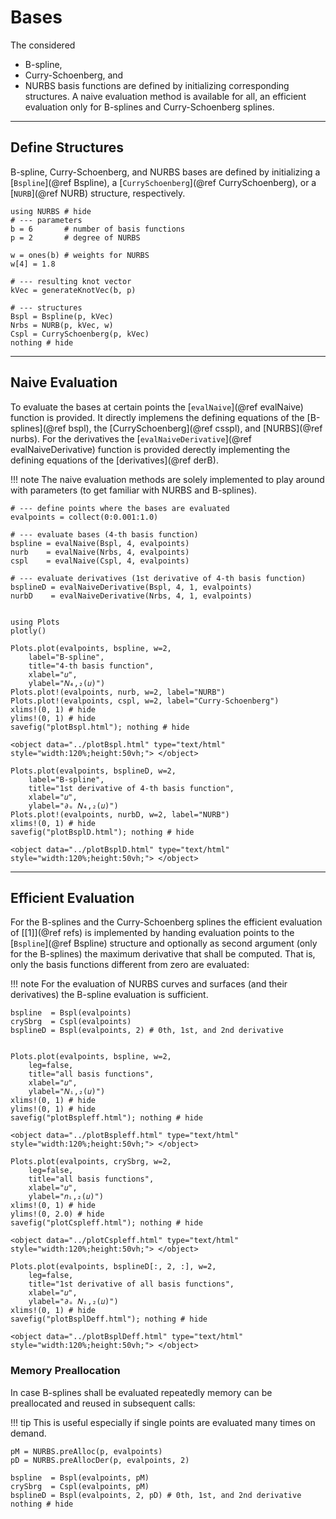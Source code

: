
# Bases

The considered 
- B-spline, 
- Curry-Schoenberg, and 
- NURBS 
basis functions are defined by initializing corresponding structures. A naive evaluation method is available for all, an efficient evaluation only for B-splines and Curry-Schoenberg splines.

---
## Define Structures

B-spline, Curry-Schoenberg, and NURBS bases are defined by initializing a [`Bspline`](@ref Bspline), a [`CurrySchoenberg`](@ref CurrySchoenberg), or a [`NURB`](@ref NURB) structure, respectively.

```@example basis
using NURBS # hide
# --- parameters
b = 6       # number of basis functions
p = 2       # degree of NURBS

w = ones(b) # weights for NURBS
w[4] = 1.8

# --- resulting knot vector
kVec = generateKnotVec(b, p)

# --- structures
Bspl = Bspline(p, kVec)
Nrbs = NURB(p, kVec, w)
Cspl = CurrySchoenberg(p, kVec)
nothing # hide
```


---
## Naive Evaluation

To evaluate the bases at certain points the [`evalNaive`](@ref evalNaive) function is provided. 
It directly implemens the defining equations of the [B-splines](@ref bspl), the [CurrySchoenberg](@ref csspl), and [NURBS](@ref nurbs).
For the derivatives the [`evalNaiveDerivative`](@ref evalNaiveDerivative) function is provided derectly implementing the defining equations of the [derivatives](@ref derB).

!!! note
    The naive evaluation methods are solely implemented to play around with parameters (to get familiar with NURBS and B-splines). 

```@example basis
# --- define points where the bases are evaluated
evalpoints = collect(0:0.001:1.0)

# --- evaluate bases (4-th basis function)
bspline = evalNaive(Bspl, 4, evalpoints) 
nurb    = evalNaive(Nrbs, 4, evalpoints)
cspl    = evalNaive(Cspl, 4, evalpoints)

# --- evaluate derivatives (1st derivative of 4-th basis function)
bsplineD = evalNaiveDerivative(Bspl, 4, 1, evalpoints) 
nurbD    = evalNaiveDerivative(Nrbs, 4, 1, evalpoints)


using Plots
plotly()

Plots.plot(evalpoints, bspline, w=2, 
    label="B-spline", 
    title="4-th basis function", 
    xlabel="𝑢", 
    ylabel="𝑁₄,₂(𝑢)")
Plots.plot!(evalpoints, nurb, w=2, label="NURB")
Plots.plot!(evalpoints, cspl, w=2, label="Curry-Schoenberg")
xlims!(0, 1) # hide
ylims!(0, 1) # hide
savefig("plotBspl.html"); nothing # hide
```

```@raw html
<object data="../plotBspl.html" type="text/html"  style="width:120%;height:50vh;"> </object>
```


```@example basis
Plots.plot(evalpoints, bsplineD, w=2, 
    label="B-spline", 
    title="1st derivative of 4-th basis function", 
    xlabel="𝑢", 
    ylabel="∂ᵤ 𝑁₄,₂(𝑢)")
Plots.plot!(evalpoints, nurbD, w=2, label="NURB")
xlims!(0, 1) # hide
savefig("plotBsplD.html"); nothing # hide
```

```@raw html
<object data="../plotBsplD.html" type="text/html"  style="width:120%;height:50vh;"> </object>
```


---
## Efficient Evaluation

For the B-splines and the Curry-Schoenberg splines the efficient evaluation of [[1]](@ref refs) is implemented by handing evaluation points to the [`Bspline`](@ref Bspline) structure and optionally as second argument (only for the B-splines) the maximum derivative that shall be computed. That is, only the basis functions different from zero are evaluated:

!!! note
    For the evaluation of NURBS curves and surfaces (and their derivatives) the B-spline evaluation is sufficient.

```@example basis
bspline  = Bspl(evalpoints)
crySbrg  = Cspl(evalpoints)
bsplineD = Bspl(evalpoints, 2) # 0th, 1st, and 2nd derivative


Plots.plot(evalpoints, bspline, w=2, 
    leg=false, 
    title="all basis functions", 
    xlabel="𝑢", 
    ylabel="𝑁ᵢ,₂(𝑢)")
xlims!(0, 1) # hide
ylims!(0, 1) # hide
savefig("plotBspleff.html"); nothing # hide
```

```@raw html
<object data="../plotBspleff.html" type="text/html"  style="width:120%;height:50vh;"> </object>
```

```@example basis
Plots.plot(evalpoints, crySbrg, w=2, 
    leg=false, 
    title="all basis functions", 
    xlabel="𝑢", 
    ylabel="𝑛ᵢ,₂(𝑢)")
xlims!(0, 1) # hide
ylims!(0, 2.0) # hide
savefig("plotCspleff.html"); nothing # hide
```

```@raw html
<object data="../plotCspleff.html" type="text/html"  style="width:120%;height:50vh;"> </object>
```


```@example basis
Plots.plot(evalpoints, bsplineD[:, 2, :], w=2, 
    leg=false,
    title="1st derivative of all basis functions", 
    xlabel="𝑢", 
    ylabel="∂ᵤ 𝑁ᵢ,₂(𝑢)")
xlims!(0, 1) # hide
savefig("plotBsplDeff.html"); nothing # hide
```

```@raw html
<object data="../plotBsplDeff.html" type="text/html"  style="width:120%;height:50vh;"> </object>
```


### Memory Preallocation

In case B-splines shall be evaluated repeatedly memory can be preallocated and reused in subsequent calls:

!!! tip
    This is useful especially if single points are evaluated many times on demand.

```@example basis
pM = NURBS.preAlloc(p, evalpoints)
pD = NURBS.preAllocDer(p, evalpoints, 2)

bspline  = Bspl(evalpoints, pM)
crySbrg  = Cspl(evalpoints, pM)
bsplineD = Bspl(evalpoints, 2, pD) # 0th, 1st, and 2nd derivative
nothing # hide
```
